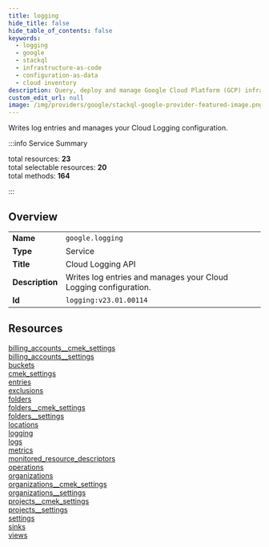 ```yaml
---
title: logging
hide_title: false
hide_table_of_contents: false
keywords:
  - logging
  - google
  - stackql
  - infrastructure-as-code
  - configuration-as-data
  - cloud inventory
description: Query, deploy and manage Google Cloud Platform (GCP) infrastructure and resources using SQL
custom_edit_url: null
image: /img/providers/google/stackql-google-provider-featured-image.png
---
```

Writes log entries and manages your Cloud Logging configuration.  
    
:::info Service Summary

<div class="row">
<div class="providerDocColumn">
<span>total resources:&nbsp;<b>23</b></span><br />
<span>total selectable resources:&nbsp;<b>20</b></span><br />
<span>total methods:&nbsp;<b>164</b></span><br />
</div>
</div>

:::

## Overview
<table><tbody>
<tr><td><b>Name</b></td><td><code>google.logging</code></td></tr>
<tr><td><b>Type</b></td><td>Service</td></tr>
<tr><td><b>Title</b></td><td>Cloud Logging API</td></tr>
<tr><td><b>Description</b></td><td>Writes log entries and manages your Cloud Logging configuration.</td></tr>
<tr><td><b>Id</b></td><td><code>logging:v23.01.00114</code></td></tr>
</tbody></table>

## Resources
<div class="row">
<div class="providerDocColumn">
<a href="/providers/google/logging/billing_accounts__cmek_settings/">billing_accounts__cmek_settings</a><br />
<a href="/providers/google/logging/billing_accounts__settings/">billing_accounts__settings</a><br />
<a href="/providers/google/logging/buckets/">buckets</a><br />
<a href="/providers/google/logging/cmek_settings/">cmek_settings</a><br />
<a href="/providers/google/logging/entries/">entries</a><br />
<a href="/providers/google/logging/exclusions/">exclusions</a><br />
<a href="/providers/google/logging/folders/">folders</a><br />
<a href="/providers/google/logging/folders__cmek_settings/">folders__cmek_settings</a><br />
<a href="/providers/google/logging/folders__settings/">folders__settings</a><br />
<a href="/providers/google/logging/locations/">locations</a><br />
<a href="/providers/google/logging/logging/">logging</a><br />
<a href="/providers/google/logging/logs/">logs</a><br />
</div>
<div class="providerDocColumn">
<a href="/providers/google/logging/metrics/">metrics</a><br />
<a href="/providers/google/logging/monitored_resource_descriptors/">monitored_resource_descriptors</a><br />
<a href="/providers/google/logging/operations/">operations</a><br />
<a href="/providers/google/logging/organizations/">organizations</a><br />
<a href="/providers/google/logging/organizations__cmek_settings/">organizations__cmek_settings</a><br />
<a href="/providers/google/logging/organizations__settings/">organizations__settings</a><br />
<a href="/providers/google/logging/projects__cmek_settings/">projects__cmek_settings</a><br />
<a href="/providers/google/logging/projects__settings/">projects__settings</a><br />
<a href="/providers/google/logging/settings/">settings</a><br />
<a href="/providers/google/logging/sinks/">sinks</a><br />
<a href="/providers/google/logging/views/">views</a><br />
</div>
</div>

